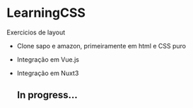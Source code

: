 # LearningCSS
Exercicios de layout


- Clone sapo e amazon, primeiramente em html e CSS puro 
- Integração em Vue.js
- Integração em Nuxt3

    ## In progress...
